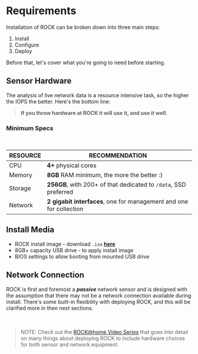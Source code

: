 # Requirements

Installation of ROCK can be broken down into three main steps:  

1. Install
1. Configure
1. Deploy

Before that, let's cover what you're going to need before starting.  


## Sensor Hardware

The analysis of live network data is a resource intensive task, so the higher
the IOPS the better.  Here's the bottom line:

> **If you throw hardware at ROCK it will use it, and use it well.**


### Minimum Specs
<br>

|   RESOURCE  |     RECOMMENDATION |
| ----------- | ------------------ |
| CPU         | **4+** physical cores |
| Memory      | **8GB** RAM minimum, the more the better :) |
| Storage     | **256GB**, with 200+ of that dedicated to `/data`, SSD preferred |
| Network     | **2 gigabit interfaces**, one for management and one for collection |


## Install Media

- ROCK install image - download `.iso` **[here](https://download.rocknsm.io/isos/stable/)**
- 8GB+ capacity USB drive - to apply install image
- BIOS settings to allow booting from mounted USB drive


## Network Connection

ROCK is first and foremost a _**passive**_ network sensor and is designed with
the assumption that there may not be a network connection available during
install. There's some built-in flexibility with deploying ROCK, and this will
be clarified more in then next sections.  
<br>
<br>

> NOTE: Check out the [ROCK@home Video Series](https://www.youtube.com/channel/UCUD0VHMKqPkdnJshsngZq9Q) that goes into detail on many things about deploying ROCK to include hardware choices for both sensor and network equipment.
